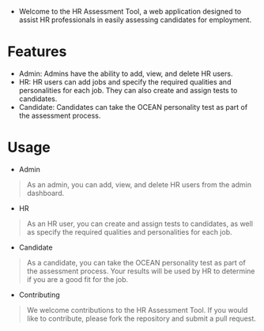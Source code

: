 * Welcome to the HR Assessment Tool, a web application designed to assist HR professionals in easily assessing candidates for employment.

# Features
* Admin: Admins have the ability to add, view, and delete HR users.
* HR: HR users can add jobs and specify the required qualities and personalities for each job. They can also create and assign tests to candidates.
* Candidate: Candidates can take the OCEAN personality test as part of the assessment process.

# Usage
* Admin
> As an admin, you can add, view, and delete HR users from the admin dashboard.
* HR
> As an HR user, you can create and assign tests to candidates, as well as specify the required qualities and personalities for each job.

* Candidate
> As a candidate, you can take the OCEAN personality test as part of the assessment process. Your results will be used by HR to determine if you are a good fit for the job.

* Contributing
> We welcome contributions to the HR Assessment Tool. If you would like to contribute, please fork the repository and submit a pull request.
